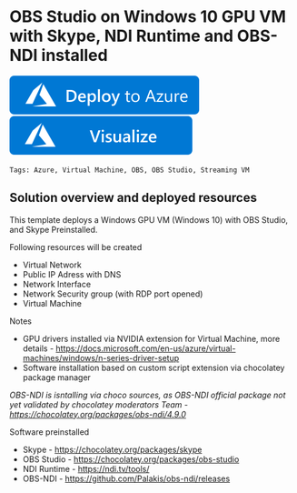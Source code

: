 # OBS Studio on Windows 10 GPU VM with Skype, NDI Runtime and OBS-NDI installed


[![Deploy To Azure](https://raw.githubusercontent.com/Azure/azure-quickstart-templates/master/1-CONTRIBUTION-GUIDE/images/deploytoazure.svg?sanitize=true)](https://portal.azure.com/#create/Microsoft.Template/uri/https%3A%2F%2Fraw.githubusercontent.com%2FAzure%2Fazure-quickstart-templates%2Fmaster%2Fobs-studio-stream-vm-chocolatey%2Fazuredeploy.json)  [![Visualize](https://raw.githubusercontent.com/Azure/azure-quickstart-templates/master/1-CONTRIBUTION-GUIDE/images/visualizebutton.svg?sanitize=true)](http://armviz.io/#/?load=https%3A%2F%2Fraw.githubusercontent.com%2FAzure%2Fazure-quickstart-templates%2Fmaster%2Fobs-studio-stream-vm-chocolatey%2Fazuredeploy.json)

`Tags: Azure, Virtual Machine, OBS, OBS Studio, Streaming VM`

## Solution overview and deployed resources
This template deploys a Windows GPU VM (Windows 10) with OBS Studio, and Skype Preinstalled. 

Following resources will be created
- Virtual Network
- Public IP Adress with DNS
- Network Interface
- Network Security group (with RDP port opened)
- Virtual Machine

Notes
- GPU drivers installed via NVIDIA extension for Virtual Machine, more details - https://docs.microsoft.com/en-us/azure/virtual-machines/windows/n-series-driver-setup
- Software installation based on custom script extension via chocolatey package manager

*OBS-NDI is isntalling via choco sources, as OBS-NDI official package not yet validated by chocolatey moderators Team - https://chocolatey.org/packages/obs-ndi/4.9.0*


Software preinstalled
- Skype - https://chocolatey.org/packages/skype
- OBS Studio - https://chocolatey.org/packages/obs-studio
- NDI Runtime - https://ndi.tv/tools/
- OBS-NDI - https://github.com/Palakis/obs-ndi/releases